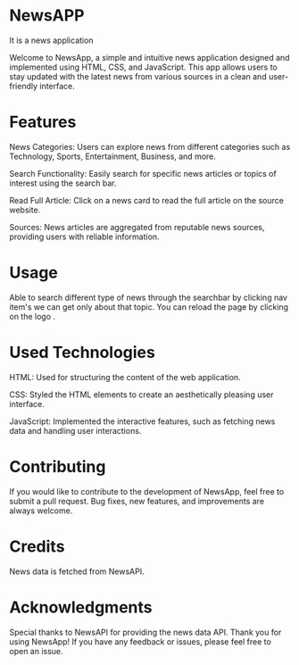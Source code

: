 # NewsAPP
It is a news application

Welcome to NewsApp, a simple and intuitive news application designed and implemented using HTML, CSS, and JavaScript. This app allows users to stay updated with the latest news from various sources in a clean and user-friendly interface.

# Features 
News Categories: Users can explore news from different categories such as Technology, Sports, Entertainment, Business, and more.

Search Functionality: Easily search for specific news articles or topics of interest using the search bar.

Read Full Article: Click on a news card to read the full article on the source website.

Sources: News articles are aggregated from reputable news sources, providing users with reliable information.

# Usage
Able to search different type of news through the searchbar
by clicking nav item's we can get only about that topic.
You can reload the page by clicking on the logo .

# Used Technologies
HTML: Used for structuring the content of the web application.

CSS: Styled the HTML elements to create an aesthetically pleasing user interface.

JavaScript: Implemented the interactive features, such as fetching news data and handling user interactions.

# Contributing
If you would like to contribute to the development of NewsApp, feel free to submit a pull request. Bug fixes, new features, and improvements are always welcome.

 # Credits
News data is fetched from NewsAPI.

# Acknowledgments
Special thanks to NewsAPI for providing the news data API.
Thank you for using NewsApp! If you have any feedback or issues, please feel free to open an issue.
